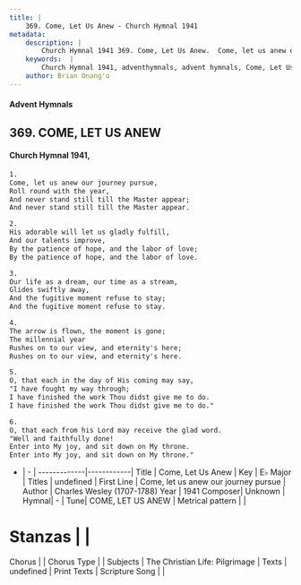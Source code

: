 ```yaml
---
title: |
    369. Come, Let Us Anew - Church Hymnal 1941
metadata:
    description: |
        Church Hymnal 1941 369. Come, Let Us Anew.  Come, let us anew our journey pursue,  Roll round with the year,  And never stand still till the Master appear;  And never stand still till the Master appear. 
    keywords:  |
        Church Hymnal 1941, adventhymnals, advent hymnals, Come, Let Us Anew, Come, let us anew our journey pursue. 
    author: Brian Onang'o
---
```


#### Advent Hymnals
## 369. COME, LET US ANEW
####  Church Hymnal 1941,

```txt
1.
Come, let us anew our journey pursue, 
Roll round with the year, 
And never stand still till the Master appear; 
And never stand still till the Master appear. 

2.
His adorable will let us gladly fulfill, 
And our talents improve, 
By the patience of hope, and the labor of love; 
By the patience of hope, and the labor of love. 

3.
Our life as a dream, our time as a stream, 
Glides swiftly away, 
And the fugitive moment refuse to stay; 
And the fugitive moment refuse to stay. 

4.
The arrow is flown, the moment is gone; 
The millennial year 
Rushes on to our view, and eternity's here; 
Rushes on to our view, and eternity's here. 

5.
O, that each in the day of His coming may say, 
"I have fought my way through; 
I have finished the work Thou didst give me to do. 
I have finished the work Thou didst give me to do." 

6.
O, that each from his Lord may receive the glad word. 
"Well and faithfully done! 
Enter into My joy, and sit down on My throne. 
Enter into My joy, and sit down on My throne."

```

- |   -  |
-------------|------------|
Title | Come, Let Us Anew |
Key | E♭ Major |
Titles | undefined |
First Line | Come, let us anew our journey pursue |
Author | Charles Wesley (1707-1788)
Year | 1941
Composer| Unknown |
Hymnal|  - |
Tune| COME, LET US ANEW |
Metrical pattern | |
# Stanzas |  |
Chorus |  |
Chorus Type |  |
Subjects | The Christian Life: Pilgrimage |
Texts | undefined |
Print Texts | 
Scripture Song |  |
    
